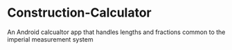 # Construction-Calculator
An Android calcualtor app that handles lengths and fractions common to the imperial measurement system
